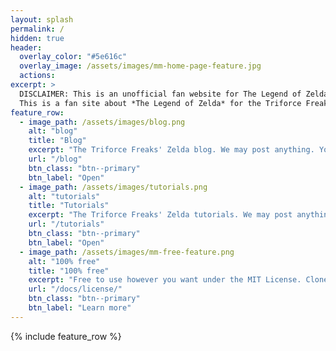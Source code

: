 ```yaml
---
layout: splash
permalink: /
hidden: true
header:
  overlay_color: "#5e616c"
  overlay_image: /assets/images/mm-home-page-feature.jpg
  actions:
excerpt: >
  DISCLAIMER: This is an unofficial fan website for The Legend of Zelda called "The Triforce Freaks". This website is not endorsed in any way by © Nintendo, nor does it have any affiliation with it. All Zelda pictures, characters, and related materials are © Nintendo.<br /><br />
  This is a fan site about *The Legend of Zelda* for the Triforce Freaks. The Triforce Freaks are a group of Zelda fans.<br />
feature_row:
  - image_path: /assets/images/blog.png
    alt: "blog"
    title: "Blog"
    excerpt: "The Triforce Freaks' Zelda blog. We may post anything. You never know!"
    url: "/blog"
    btn_class: "btn--primary"
    btn_label: "Open"
  - image_path: /assets/images/tutorials.png
    alt: "tutorials"
    title: "Tutorials"
    excerpt: "The Triforce Freaks' Zelda tutorials. We may post anything. You never know!"
    url: "/tutorials"
    btn_class: "btn--primary"
    btn_label: "Open"
  - image_path: /assets/images/mm-free-feature.png
    alt: "100% free"
    title: "100% free"
    excerpt: "Free to use however you want under the MIT License. Clone it, fork it, customize it... whatever!"
    url: "/docs/license/"
    btn_class: "btn--primary"
    btn_label: "Learn more"      
---
```


{% include feature_row %}
